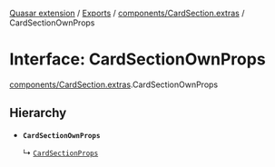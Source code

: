 [Quasar extension](../index.md) / [Exports](../modules.md) / [components/CardSection.extras](../modules/components_CardSection_extras.md) / CardSectionOwnProps

# Interface: CardSectionOwnProps

[components/CardSection.extras](../modules/components_CardSection_extras.md).CardSectionOwnProps

## Hierarchy

- **`CardSectionOwnProps`**

  ↳ [`CardSectionProps`](components_CardSection_extras.CardSectionProps.md)
